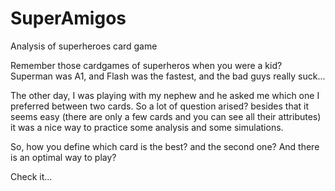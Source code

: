 # SuperAmigos
Analysis of superheroes card game

Remember those cardgames of superheros when you were a kid? Superman was A1, and Flash was the fastest, and the bad guys really suck...

The other day, I was playing with my nephew and he asked me which one I preferred between two cards. So a lot of question arised? besides that it seems easy (there are only a few cards and you can see all their attributes) it was a nice way to practice some analysis and some simulations.

So, how you define which card is the best? and the second one? And there is an optimal way to play?

Check it...
